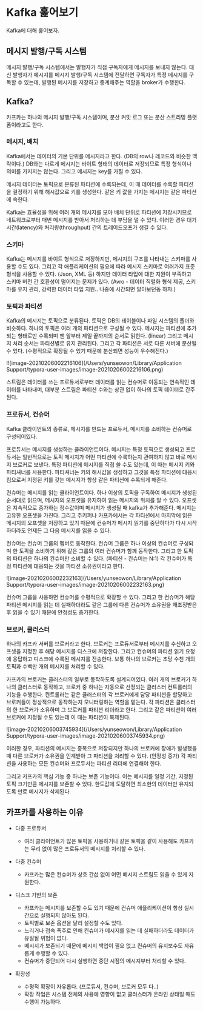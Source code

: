 # Kafka 훑어보기

Kafka에 대해 훑어보자.



## 메시지 발행/구독 시스템

메시지 발행/구독 시스템에서는 발행자가 직접 구독자에게 메시지를 보내지 않는다. 대신 발행자가 메시지를 메시지 발행/구독 시스템에 전달하면 구독자가 특정 메시지를 구독할 수 있는데, 발행된 메시지를 저장하고 중계해주는 역할을 broker가 수행한다.





## Kafka?

카프카는 하나의 메시지 발행/구독 시스템이며, 분산 커밋 로그 또는 분산 스트리밍 플랫폼이라고도 한다.



### 메시지, 배치

Kafka에서는 데이터의 기본 단위를 메시지라고 한다. (DB의 row나 레코드와 비슷한 맥락이다.) DB와는 다르게 메시지는 바이트 형태의 데이터로 저장되므로 특정 형식이나 의미를 가지지는 않는다. 그리고 메시지는 key를 가질 수 있다. 

메시지 데이터는 토픽으로 분류된 파티션에 수록되는데, 이 때 데이터를 수록할 파티션을 결정하기 위해 해시값으로 키를 생성한다. 같은 키 값을 가지는 메시지는 같은 파티션에 속한다.

Kafka는 효율성을 위해 여러 개의 메시지를 모아 배치 단위로 파티션에 저장시키므로 네트워크로부터 매번 메시지를 받아서 처리하는 데 부담을 덜 수 있다. 이러한 경우 대기시간(latency)와 처리량(throughput) 간의 트레이드오프가 생길 수 있다.



### 스키마

Kafka는 메시지를 바이트 형식으로 저장하지만, 메시지의 구조를 나타내는 스키마를 사용할 수도 있다. 그리고 각 애플리케이션의 필요에 따라 메시지 스키마로 여러가지 표준 형식을 사용할 수 있다. (Json, XML 등) 하지만 데이터 타입에 대한 지원이 부족하고 스키마 버전 간 호환성이 떨어지는 문제가 있다. (Avro - 데이터 직렬화 형식 제공, 스키마를 유지 관리, 강력한 데이터 타입 지원.. 나중에 시간되면 알아보던동 하자.)



### 토픽과 파티션

Kafka의 메시지는 토픽으로 분류된다. 토픽은 DB의 테이블이나 파일 시스템의 폴더와 비슷하다. 하나의 토픽은 여러 개의 파티션으로 구성될 수 있다. 메시지는 파티션에 추가되는 형태로만 수록되며 맨 앞부터 제일 끝까지의 순서로 읽힌다. (linear) 그리고 메시지 처리 순서는 파티션별로 유지 관리된다. 그리고 각 파티션은 서로 다른 서버에 분산될 수 있다. (수평적으로 확장될 수 있기 때문에 분산되면 성능이 우수해진다.)

!![image-20210206002216106](/Users/yunseowon/Library/Application Support/typora-user-images/image-20210206002216106.png)

스트림은 데이터를 쓰는 프로듀서로부터 데이터를 읽는 컨슈머로 이동되는 연속적인 데이터를 나타내며, 대부분 스트림은 파티션 수와는 상관 없이 하나의 토픽 데이터로 간주된다.

 

### 프로듀서, 컨슈머

Kafka 클라이언트의 종류로, 메시지를 만드는 프로듀서, 메시지를 소비하는 컨슈머로 구성되어있다.

프로듀서는 메시지를 생성하는 클라이언트이다. 메시지는 특정 토픽으로 생성되고 프로듀서는 일반적으로는 토픽 메시지가 어떤 파티션에 수록하는지 관여하지 않고 바로 메시지 브로커로 보낸다. 특정 파티션에 메시지를 직접 쓸 수도 있는데, 이 때는 메시지 키와 파티셔너를 사용한다. 파티셔너는 키의 해시값을 생성하고 그것을 특정 파티션에 대응시킴으로써 지정된 키를 갖는 메시지가 항상 같은 파티션에 수록되게 해준다. 

컨슈머는 메시지를 읽는 클라이언트이다. 하나 이상의 토픽을 구독하여 메시지가 생성된 순서대로 읽으며, 메시지의 오프셋을 유지하여 읽는 메시지의 위치를 알 수 있다. 오프셋은 지속적으로 증가하는 정수값이며 메시지가 생성될 때 kafka가 추가해준다. 메시지는 고유한 오프셋을 가진다. 그리고 주키퍼나 카프카에서는 각 파티션에서 마지막에 읽은 메시지의 오프셋을 저장하고 있기 때문에 컨슈머가 메시지 읽기를 중단하다가 다시 시작하더라도 언제든 그 다음 메시지를 읽을 수 있다.

컨슈머는 컨슈머 그룹의 멤버로 동작한다. 컨슈머 그룹은 하나 이상의 컨슈머로 구성되며 한 토픽을 소비하기 위해 같은 그룹의 여러 컨슈머가 함께 동작한다. 그리고 한 토픽의 파티션은 하나의 컨슈머만 소비할 수 있다. (파티션 - 컨슈머는 N:1) 각 컨슈머가 특정 파티션에 대응되는 것을 파티션 소유권이라고 한다. 

![image-20210206002232163](/Users/yunseowon/Library/Application Support/typora-user-images/image-20210206002232163.png)

컨슈머 그룹을 사용하면 컨슈머를 수평적으로 확장할 수 있다. 그리고 한 컨슈머가 해당 파티션 메시지를 읽는 데 실패하더라도 같은 그룹에 다른 컨슈머가 소유권을 재조정받은 후 읽을 수 있기 때문에 안정성도 증가한다.



### 브로커, 클러스터

하나의 카프카 서버를 브로커라고 한다. 브로커는 프로듀서로부터 메시지를 수신하고 오프셋을 지정한 후 해당 메시지를 디스크에 저장한다. 그리고 컨슈머의 파티션 읽기 요청에 응답하고 디스크에 수록된 메시지를 전송한다. 보통 하나의 브로커는 초당 수천 개의 토픽과 수백만 개의 메시지를 처리할 수 있다.

카프카의 브로커는 클러스터의 일부로 동작하도록 설계되어있다. 여러 개의 브로커가 하나의 클러스터로 동작하고, 브로커 중 하나는 자동으로 선정되는 클러스터 컨트롤러의 기능을 수행한다. 컨트롤러는 같은 클러스터의 각 브로커에게 담당 파티션을 할당하고 브로커들이 정상적으로 동작하는지 모니터링하는 역할을 맡는다. 각 파티션은 클러스터의 한 브로커가 소유하며 그 브로커를 파티션 리더라고 한다. 그리고 같은 파티션이 여러 브로커에 지정될 수도 있는데 이 때는 파티션이 복제된다. 

![image-20210206003745934](/Users/yunseowon/Library/Application Support/typora-user-images/image-20210206003745934.png)



이러한 경우, 파티션의 메시지는 중복으로 저장되지만 하나의 브로커에 장애가 발생했을 때 다른 브로커가 소유권을 인계받아 그 파티션을 처리할 수 있다. (안정성 증가) 각 파티션을 사용하는 모든 컨슈머와 프로듀서는 파티션 리더에 연결해야 한다. 

그리고 카프카의 핵심 기능 중 하나는 보존 기능이다. 이는 메시지를 일정 기간, 지정된 토픽 크기만큼 메시지를 보존할 수 있다. 한도값에 도달하면 최소한의 데이터만 유지되도록 만료 메시지가 삭제된다. 



## 카프카를 사용하는 이유

* 다중 프로듀서
  * 여러 클라이언트가 많은 토픽을 사용하거나 같은 토픽을 같이 사용해도 카프카는 무리 없이 많은 프로듀서의 메시지를 처리할 수 있다. 

* 다중 컨슈머
  * 카프카는 많은 컨슈머가 상호 간섮 없이 어떤 메시지 스트림도 읽을 수 있게 지원한다. 

* 디스크 기반의 보존
  * 카프카는 메시지를 보존할 수도 있기 때문에 컨슈머 애플리케이션이 항상 실시간으로 실행되지 않아도 된다. 
  *  토픽별로 보존 옵션을 달리 설정할 수도 있다. 
  * 느리거나 접속 폭주로 인해 컨슈머가 메시지를 읽는 데 실패하더라도 데이터가 유실될 위험이 없다. 
  * 메시지가 보존되기 때문에 메시지 백업이 필요 없고 컨슈머의 유지보수도 자유롭게 수행할 수 있다. 
  * 컨슈머가 중단되어 다시 실행하면 중단 시점의 메시지부터 처리할 수 있다.

* 확장성 
  * 수평적 확장이 자유롭다. (프로듀서, 컨슈머, 브로커 모두 다..)
  * 확장 작업은 시스템 전체의 사용에 영향이 없고 클러스터가 온라인 상태일 때도 수행이 가능하다. 



